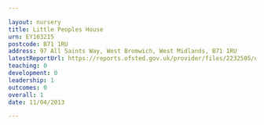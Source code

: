 ```yaml
---

layout: nursery
title: Little Peoples House
urn: EY103215
postcode: B71 1RU
address: 97 All Saints Way, West Bromwich, West Midlands, B71 1RU
latestReportUrl: https://reports.ofsted.gov.uk/provider/files/2232505/urn/EY103215.pdf
teaching: 0
development: 0
leadership: 1
outcomes: 0
overall: 1
date: 11/04/2013

---
```

